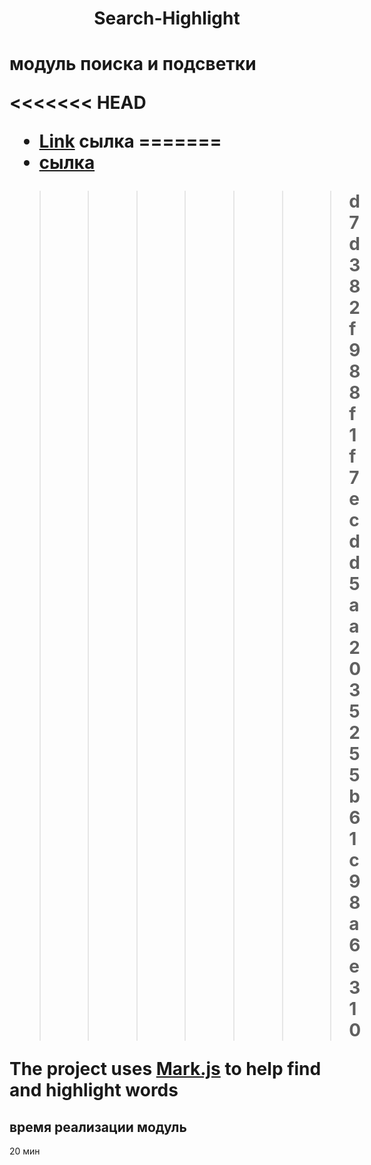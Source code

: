 <h1 align="center"> Search-Highlight <h1>

<p>модуль поиска и подсветки </p>

<<<<<<< HEAD
- [Link](https://mizou9999.github.io/Search-Highlight/) сылка
=======
- [сылка](https://reactjs.org/) 
>>>>>>> d7d382f988f1f7ecdd5aa2035255b61c98a6e310

The project uses [Mark.js](https://markjs.io/) to help find and highlight words

## время реализации модуль

20 мин
